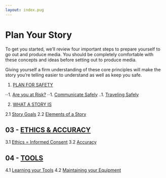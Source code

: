 ```yaml
---
layout: index.pug
---
```


# Plan Your Story

To get you started, we’ll review four important steps to prepare yourself to go out and produce
media. You should be completely comfortable with these concepts and ideas before setting out to produce media.

Giving yourself a firm understanding of these core principles will make the story you’re telling easier to understand as well as keep you safe.

01. [PLAN FOR SAFETY](../content/plan/1-0-planForSafety.md)

⋅⋅1. [Are you at Risk?](../content/plan/1-1-areYouAtRisk.md)
⋅⋅1. [Communicate Safely](../content/plan/1-2-communicateSafely.md)
..1. [Traveling Safely](../content/plan/1-3-travelingSafely.md)

02. [WHAT A STORY IS](../content/plan/2-0-whatAStoryIs.md)

2.1 [Story Goals](../content/plan/2-1-storyGoals.md)
2.2 [Elements of a Story](../content/plan/2-2-elementsOfAStory.md)

## 03 - [ETHICS & ACCURACY](../content/plan/3-0-ethicsAndAccurary.md)

3.1 [Ethics = Informed Consent](../content/plan/3-1-ethicsEqualsInformedConsent.md)
3.2 [Accuracy](../content/plan/3-2-accuracy.md)

## 04 - [TOOLS](../content/plan/4-0-tools.md)

4.1 [Learning your Tools](../content/plan/4-1-learningYourTools.md)
4.2 [Maintaining your Equipment](../content/plan/4-2-maintainingYourEquipment.md)
